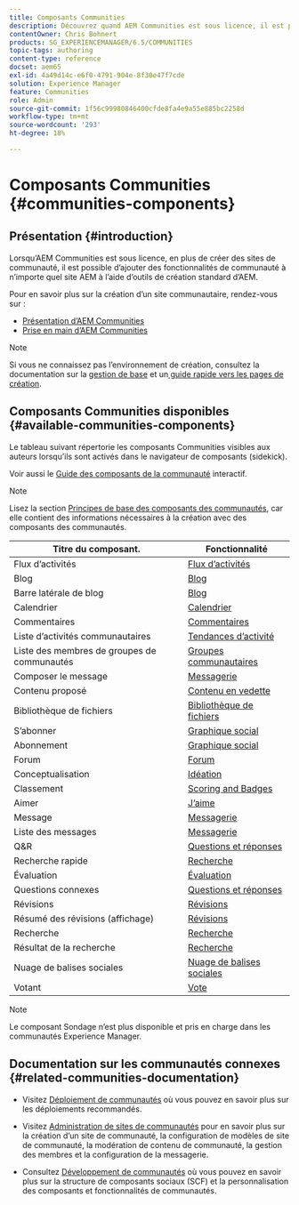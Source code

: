 ```yaml
---
title: Composants Communities
description: Découvrez quand AEM Communities est sous licence, il est possible d’ajouter des fonctionnalités de communauté à n’importe quel site d’AEM à l’aide d’outils de création standard d’AEM.
contentOwner: Chris Bohnert
products: SG_EXPERIENCEMANAGER/6.5/COMMUNITIES
topic-tags: authoring
content-type: reference
docset: aem65
exl-id: 4a49d14c-e6f0-4791-904e-8f30e47f7cde
solution: Experience Manager
feature: Communities
role: Admin
source-git-commit: 1f56c99980846400cfde8fa4e9a55e885bc2258d
workflow-type: tm+mt
source-wordcount: '293'
ht-degree: 18%

---
```


# Composants Communities {#communities-components}

## Présentation {#introduction}

Lorsqu’AEM Communities est sous licence, en plus de créer des sites de communauté, il est possible d’ajouter des fonctionnalités de communauté à n’importe quel site AEM à l’aide d’outils de création standard d’AEM.

Pour en savoir plus sur la création d’un site communautaire, rendez-vous sur :

* [Présentation d’AEM Communities](/help/communities/overview.md)
* [Prise en main d’AEM Communities](/help/communities/getting-started.md)

>[!NOTE]
>
>Si vous ne connaissez pas l’environnement de création, consultez la documentation sur la [gestion de base](/help/sites-authoring/basic-handling.md) et un [&#x200B; guide rapide vers les pages de création](/help/sites-authoring/qg-page-authoring.md).

## Composants Communities disponibles {#available-communities-components}

Le tableau suivant répertorie les composants Communities visibles aux auteurs lorsqu’ils sont activés dans le navigateur de composants (sidekick).

Voir aussi le [Guide des composants de la communauté](/help/communities/components-guide.md) interactif.

>[!NOTE]
>
>Lisez la section [Principes de base des composants des communautés](/help/communities/basics.md), car elle contient des informations nécessaires à la création avec des composants des communautés.

| **Titre du composant**. | **Fonctionnalité** |
|---|---|
| Flux d’activités | [Flux d’activités](/help/communities/activities.md) |
| Blog | [Blog](/help/communities/blog-feature.md) |
| Barre latérale de blog | [Blog](/help/communities/blog-feature.md) |
| Calendrier | [Calendrier](/help/communities/calendar.md) |
| Commentaires | [Commentaires](/help/communities/comments.md) |
| Liste d’activités communautaires | [Tendances d’activité](/help/communities/trends.md) |
| Liste des membres de groupes de communautés | [Groupes communautaires](/help/communities/creating-groups.md) |
| Composer le message | [Messagerie](/help/communities/configure-messaging.md) |
| Contenu proposé | [Contenu en vedette](/help/communities/featured.md) |
| Bibliothèque de fichiers | [Bibliothèque de fichiers](/help/communities/file-library.md) |
| S’abonner | [Graphique social](/help/communities/socialgraph.md) |
| Abonnement | [Graphique social](/help/communities/socialgraph.md) |
| Forum | [Forum](/help/communities/forum.md) |
| Conceptualisation | [Idéation](/help/communities/ideation-feature.md) |
| Classement | [Scoring and Badges](/help/communities/enabling-leaderboard.md) |
| Aimer | [J’aime](/help/communities/liking.md) |
| Message | [Messagerie](/help/communities/configure-messaging.md) |
| Liste des messages | [Messagerie](/help/communities/configure-messaging.md) |
| Q&amp;R | [Questions et réponses](/help/communities/working-with-qna.md) |
| Recherche rapide | [Recherche](/help/communities/search.md) |
| Évaluation | [Évaluation](/help/communities/rating.md) |
| Questions connexes | [Questions et réponses](/help/communities/working-with-qna.md) |
| Révisions | [Révisions](/help/communities/reviews.md) |
| Résumé des révisions (affichage) | [Révisions](/help/communities/reviews.md) |
| Recherche | [Recherche](/help/communities/search.md) |
| Résultat de la recherche | [Recherche](/help/communities/search.md) |
| Nuage de balises sociales | [Nuage de balises sociales](/help/communities/tagcloud.md) |
| Votant | [Vote](/help/communities/voting.md) |

>[!NOTE]
>
>Le composant Sondage n’est plus disponible et pris en charge dans les communautés Experience Manager.

## Documentation sur les communautés connexes {#related-communities-documentation}

* Visitez [Déploiement de communautés](/help/communities/deploy-communities.md) où vous pouvez en savoir plus sur les déploiements recommandés.

* Visitez [Administration de sites de communautés](/help/communities/administer-landing.md) pour en savoir plus sur la création d’un site de communauté, la configuration de modèles de site de communauté, la modération de contenu de communauté, la gestion des membres et la configuration de la messagerie.

* Consultez [Développement de communautés](/help/communities/communities.md) où vous pouvez en savoir plus sur la structure de composants sociaux (SCF) et la personnalisation des composants et fonctionnalités de communautés.
